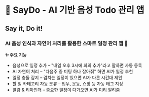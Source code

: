 # 📌 SayDo - AI 기반 음성 Todo 관리 앱
## Say it, Do it!
### AI 음성 인식과 자연어 처리를 활용한 스마트 일정 관리 앱 🚀

**✨ 주요 기능**
- 음성으로 일정 추가 – "내일 오후 3시에 회의 추가"라고 말하면 자동 등록
- AI 자연어 처리 – "다음주 중 미팅 하나 잡아줘" 하면 AI가 일정 추천
- 일정 충돌 감지 – 겹치는 일정이 있으면 AI가 다른 시간대 제안
- 할 일 카테고리 자동 분류 – 업무, 운동, 쇼핑 등 자동 태그 지정
- 알람 & 리마인더 – 중요한 일정이 다가오면 AI가 미리 알려줌

